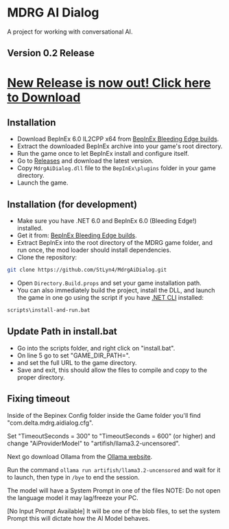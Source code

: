 # MDRG AI Dialog

A project for working with conversational AI.

## Version 0.2 Release
# [New Release is now out! Click here to Download](https://github.com/StLyn4/MdrgAiDialog/releases/tag/Stable-Release-Ver-2)

## Installation

* Download BepInEx 6.0 IL2CPP x64 from [BepInEx Bleeding Edge builds](https://builds.bepinex.dev/projects/bepinex_be).
* Extract the downloaded BepInEx archive into your game's root directory.
* Run the game once to let BepInEx install and configure itself.
* Go to [Releases](https://github.com/StLyn4/MdrgAiDialog/releases) and download the latest version.
* Copy `MdrgAiDialog.dll` file to the `BepInEx\plugins` folder in your game directory.
* Launch the game.

## Installation (for development)

* Make sure you have .NET 6.0 and BepInEx 6.0 (Bleeding Edge!) installed.
* Get it from: [BepInEx Bleeding Edge builds](https://builds.bepinex.dev/projects/bepinex_be).
* Extract BepInEx into the root directory of the MDRG game folder, and run once, the mod loader should install dependencies.
* Clone the repository:

``` bash
git clone https://github.com/StLyn4/MdrgAiDialog.git
```

* Open `Directory.Build.props` and set your game installation path.
* You can also immediately build the project, install the DLL, and launch the game in one go using the script if you have [.NET CLI](https://dotnet.microsoft.com/download/dotnet) installed:

``` bash
scripts\install-and-run.bat
```

## Update Path in install.bat

* Go into the scripts folder, and right click on "install.bat".
* On line 5 go to set "GAME_DIR_PATH=".
* and set the full URL to the game directory.
* Save and exit, this should allow the files to compile and copy to the proper directory.

## Fixing timeout

Inside of the Bepinex Config folder inside the Game folder you'll find "com.delta.mdrg.aidialog.cfg".

Set "TimeoutSeconds = 300" to "TimeoutSeconds = 600" (or higher) and change "AiProviderModel" to "artifish/llama3.2-uncensored".

Next go download Ollama from the [Ollama website](https://ollama.com/).

Run the command  ```ollama run artifish/llama3.2-uncensored``` and wait for it to launch, then type in  ```/bye``` to end the session.

The model will have a System Prompt in one of the files NOTE: Do not open the language model it may lag/freeze your PC.

[No Input Prompt Available]
It will be one of the blob files, to set the system Prompt this will dictate how the AI Model behaves.
